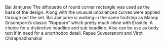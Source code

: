 Bai Jamjuree
The silhouette of round corner rectangle was used as the base of the design. Along with the unusual unbalanced curves were applied through out the set. Bai Jamjuree is walking in the same footstep as Manop Srisomporn’s classic “Nopporn” which pretty much inline with Erostile. A choice for a distinctive headline and sub headline. Also can be use as body text if in need for a unorthodox detail. Rapee Suveeranont and Virot Chiraphadhanakul
